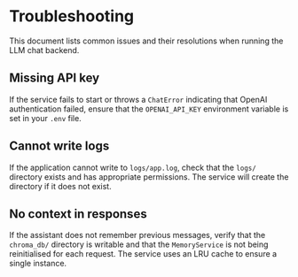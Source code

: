# Troubleshooting

This document lists common issues and their resolutions when running the LLM chat backend.

## Missing API key

If the service fails to start or throws a `ChatError` indicating that OpenAI authentication failed, ensure that the `OPENAI_API_KEY` environment variable is set in your `.env` file.

## Cannot write logs

If the application cannot write to `logs/app.log`, check that the `logs/` directory exists and has appropriate permissions.  The service will create the directory if it does not exist.

## No context in responses

If the assistant does not remember previous messages, verify that the `chroma_db/` directory is writable and that the `MemoryService` is not being reinitialised for each request.  The service uses an LRU cache to ensure a single instance.